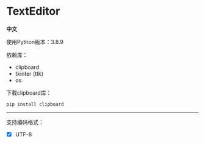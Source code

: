 # TextEditor

**中文**

使用Python版本：3.8.9

依赖库：

  - clipboard
  - tkinter (ttk)
  - os

下载clipboard库：

```
pip install clipboard
```

---

支持编码格式：

  - [x] UTF-8
